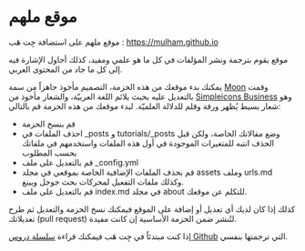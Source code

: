 
# موقع ملهم

موقع ملهم على استضافة جِت هَب : <https://mulham.github.io>

موقع يقوم بترجمة ونشر المؤلفات في كل ما هو علمي ومفيد، كذلك أحاول الإشارة فيه إلى كل ما جاد من المحتوى العربي. 

يمكنك بدء موقعك من هذه الحزمة، التصميم مأخوذ جاهزاً من سمة [Moon](http://jekyllthemes.org/themes/moon/) وقمت بالتعديل عليه بحيث يلائم اللغة العربيّة، والشعار مأخوذ من [Simpleicons Business](https://commons.wikimedia.org/wiki/File:Simpleicons_Business_pen-on-square-of-paper-interface-symbol.svg#filelinks) وهو شعار بسيط يُظهر ورقة وقلم للدلالة العلميّة. لبدء موقعك من هذه الحزمة قم بالتالي:

* قم بنسخ الحزمة
* احذف الملفات في _posts و tutorials/_posts وضع مقالاتك الخاصة، ولكن قبل الحذف انتبه للمتغيرات الموجودة في أول هذه الملفات واستخدمهم في ملفاتك بحسب المطلوب
* قم بالتعديل على ملف _config.yml
* قم بحذف الملفات الإضافية الخاصة بموقعي في مجلد assets وملف urls.md وكذلك ملفات التفعيل لمحركات بحث جوجل وبينغ.
* قم بالتعديل على ملف index.md في مجلد about للتكلم عن موقعك.

كذلك إذا كان لديك أي تعديل أو إضافة على الموقع فيمكنك نسخ الحزمة والتعديل ثم طرح تعديلاتك (pull request) لتُنشر ضمن الحزمة الأساسية إن كانت مفيدة.

إذا كنت مبتدئاً في جِت هَب فيمكنك قراءة [سلسلة دروس Github](https://mulham.github.io/github/intro) التي ترجمتها بنفسي.

